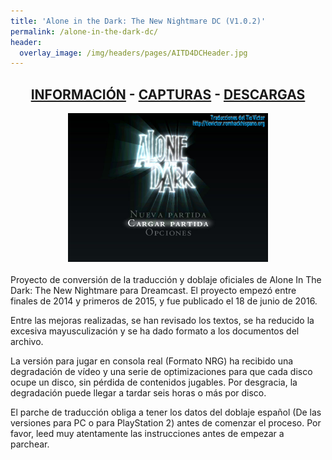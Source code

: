```yaml
---
title: 'Alone in the Dark: The New Nightmare DC (V1.0.2)'
permalink: /alone-in-the-dark-dc/
header:
  overlay_image: /img/headers/pages/AITD4DCHeader.jpg
---
```


<h2 style="text-align: center;"><strong><a href="/alone-in-the-dark-dc/informacion/">INFORMACIÓN</a> - <a href="/alone-in-the-dark-dc/capturas/">CAPTURAS</a> - <a href="/alone-in-the-dark-dc/descargar/">DESCARGAS</a></strong></h2>
<center><img src="/img/2015/10/AITD4DC-02.jpg" alt="Alone in the Dark DC" width="320" height="238" /></center>
<br>
Proyecto de conversión de la traducción y doblaje oficiales de Alone In The Dark: The 
New Nightmare para Dreamcast. El proyecto empezó entre finales de 2014 y primeros de 2015, 
y fue publicado el 18 de junio de 2016.

Entre las mejoras realizadas, se han revisado los textos, se ha reducido la excesiva 
mayusculización y se ha dado formato a los documentos del archivo.

La versión para jugar en consola real (Formato NRG) ha recibido una degradación de vídeo y una 
serie de optimizaciones para que cada disco ocupe un disco, sin pérdida de contenidos jugables. 
Por desgracia, la degradación puede llegar a tardar seis horas o más por disco.

El parche de traducción obliga a tener los datos del doblaje español (De las versiones para PC o 
para PlayStation 2) antes de comenzar el proceso. Por favor, leed muy atentamente las instrucciones 
antes de empezar a parchear.

